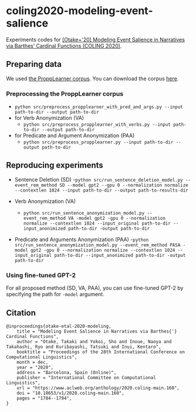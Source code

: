 # coling2020-modeling-event-salience
Experiments codes for [[Otake+'20] Modeling Event Salience in Narratives via Barthes’ Cardinal Functions (COLING 2020)]( https://www.aclweb.org/anthology/2020.coling-main.160/).

## Preparing data
We used [the ProppLearner corpus](https://academic.oup.com/dsh/article/32/2/284/2957394).
You can download the corpus [here](https://dspace.mit.edu/handle/1721.1/100054?show=full).

### Preprocessing the ProppLearner corpus
- `python src/preprocess_propplearner_with_pred_and_args.py --input path-to-dir --output path-to-dir`
- for Verb Anonymization (VA)
    - `python src/preprocess_propplearner_with_verbs.py --input path-to-dir --output path-to-dir`
- for Predicate and Argument Anonymization (PAA)
    - `python src/preprocess_propplearner.py --input path-to-dir --output path-to-dir`

## Reproducing experiments
- Sentence Deletion (SD)
    -`python src/run_sentence_deletion_model.py --event_rem_method SD --model gpt2 --gpu 0 --normalization normalize --contextlen 1024 --input path-to-dir --output path-to-results-dir`

- Verb Anonymization (VA)
    - `python src/run_sentence_anonymization_model.py --event_rem_method VA -model gpt2 -gpu 0 --normalization normalize --contextlen 1024 --input_original path-to-dir --input_anonimized path-to-dir -output path-to-dir`

- Predicate and Arguments Anonymization (PAA)
    -`python src/run_sentence_anonymization_model.py --event_rem_method PASA -model gpt2 -gpu 0 --normalization normalize --contextlen 1024 --input_original path-to-dir --input_anonimized path-to-dir -output path-to-dir`

### Using fine-tuned GPT-2
For all proposed method (SD, VA, PAA), you can use fine-tuned GPT-2 by specifying the path for `-model` argument.

## Citation
```
@inproceedings{otake-etal-2020-modeling,
    title = "Modeling Event Salience in Narratives via Barthes{'} Cardinal Functions",
    author = "Otake, Takaki and Yokoi, Sho and Inoue, Naoya and Takahashi, Ryo and Kuribayashi, Tatsuki and Inui, Kentaro",
    booktitle = "Proceedings of the 28th International Conference on Computational Linguistics",
    month = dec,
    year = "2020",
    address = "Barcelona, Spain (Online)",
    publisher = "International Committee on Computational Linguistics",
    url = "https://www.aclweb.org/anthology/2020.coling-main.160",
    doi = "10.18653/v1/2020.coling-main.160",
    pages = "1784--1794",
}
```
